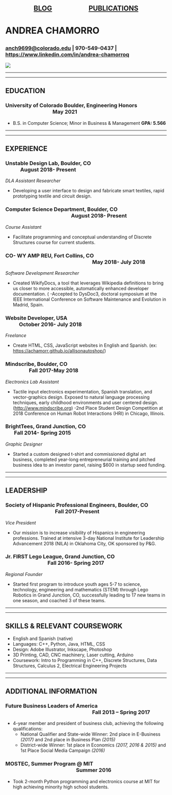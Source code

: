 ## <p align="center"> [BLOG](https://achamorr.github.io/blog/)  &nbsp;&nbsp;&nbsp;&nbsp;&nbsp;&nbsp;&nbsp;&nbsp;&nbsp;&nbsp;&nbsp;&nbsp;&nbsp;&nbsp; &nbsp;&nbsp;&nbsp;&nbsp;&nbsp;&nbsp; [PUBLICATIONS](https://achamorr.github.io/blog/) 

<script>
  (function (w,i,d,g,e,t,s) {w[d] = w[d]||[];t= i.createElement(g);
    t.async=1;t.src=e;s=i.getElementsByTagName(g)[0];s.parentNode.insertBefore(t, s);
  })(window, document, '_gscq','script','//widgets.getsitecontrol.com/131342/script.js');
</script>


# ANDREA CHAMORRO <p align="center">

### anch9699@colorado.edu | 970-549-0437 | https://www.linkedin.com/in/andrea-chamorroq  

![](https://achamorr.github.io/eportfolio/22.JPG)

----
****

## EDUCATION
### University of Colorado Boulder, Engineering Honors	&nbsp;&nbsp;&nbsp;&nbsp;&nbsp;&nbsp;&nbsp;&nbsp;&nbsp;&nbsp;&nbsp;&nbsp;&nbsp;&nbsp;&nbsp;&nbsp;&nbsp;&nbsp;&nbsp;&nbsp; &nbsp;&nbsp;&nbsp;&nbsp;&nbsp;&nbsp;&nbsp;&nbsp;&nbsp;&nbsp;&nbsp;&nbsp;&nbsp;&nbsp;&nbsp;&nbsp;&nbsp;&nbsp;&nbsp;&nbsp;&nbsp;&nbsp;&nbsp;&nbsp;&nbsp;&nbsp;&nbsp;&nbsp;&nbsp;&nbsp;&nbsp;&nbsp;&nbsp;&nbsp;&nbsp;&nbsp;&nbsp; May 2021
- B.S. in Computer Science; Minor in Business & Management	                    **GPA: 5.566**

----
****

## EXPERIENCE
### Unstable Design Lab, Boulder, CO  &nbsp;&nbsp;&nbsp;&nbsp;&nbsp;&nbsp;&nbsp;&nbsp;&nbsp;&nbsp;&nbsp;&nbsp;&nbsp;&nbsp;&nbsp;&nbsp;&nbsp;&nbsp;&nbsp;&nbsp;&nbsp;&nbsp;&nbsp;&nbsp;&nbsp;&nbsp;&nbsp;&nbsp;&nbsp;&nbsp;&nbsp;&nbsp;&nbsp;&nbsp;&nbsp;&nbsp;&nbsp;&nbsp;&nbsp;&nbsp;&nbsp;&nbsp;&nbsp;&nbsp;&nbsp;&nbsp;&nbsp;&nbsp;&nbsp;&nbsp;&nbsp;&nbsp;&nbsp;&nbsp;&nbsp;&nbsp; &nbsp;&nbsp;&nbsp;&nbsp;&nbsp;&nbsp; &nbsp;&nbsp;&nbsp;&nbsp; August 2018- Present
_DLA Assistant Researcher_
- Developing a user interface to design and fabricate smart textiles, rapid prototyping textile and circuit design. 


### Computer Science Department, Boulder, CO	&nbsp;&nbsp;&nbsp;&nbsp;&nbsp;&nbsp;&nbsp;&nbsp;&nbsp;&nbsp;&nbsp;&nbsp;&nbsp;&nbsp;&nbsp;&nbsp;&nbsp;&nbsp;&nbsp;&nbsp;&nbsp;&nbsp;&nbsp;&nbsp;&nbsp;&nbsp;&nbsp;&nbsp;&nbsp;&nbsp;&nbsp;&nbsp;&nbsp;&nbsp;&nbsp;&nbsp;&nbsp;&nbsp;&nbsp;&nbsp;&nbsp;&nbsp;&nbsp;&nbsp;&nbsp;&nbsp;&nbsp;&nbsp; &nbsp;&nbsp;&nbsp; August 2018- Present
_Course Assistant_
- Facilitate programming and conceptual understanding of Discrete Structures course for current students. 


### CO- WY AMP REU, Fort Collins, CO	 &nbsp;&nbsp;&nbsp;&nbsp;&nbsp;&nbsp;&nbsp;&nbsp;&nbsp;&nbsp;&nbsp;&nbsp;&nbsp;&nbsp;&nbsp;&nbsp;&nbsp;&nbsp;&nbsp;&nbsp;&nbsp;&nbsp;&nbsp;&nbsp;&nbsp;&nbsp;&nbsp;&nbsp;&nbsp;&nbsp;&nbsp;&nbsp;&nbsp;&nbsp;&nbsp;&nbsp;&nbsp;&nbsp;&nbsp;&nbsp;&nbsp;&nbsp;&nbsp;&nbsp;&nbsp;&nbsp;&nbsp;&nbsp;&nbsp;&nbsp;&nbsp;&nbsp;&nbsp;&nbsp;&nbsp;&nbsp;&nbsp;&nbsp;&nbsp;&nbsp;&nbsp;&nbsp; &nbsp;&nbsp;&nbsp;&nbsp;&nbsp;&nbsp; May 2018- July 2018
_Software Development Researcher_	
- Created WikifyDocs, a tool that leverages Wikipedia definitions to bring us closer to more accessible, automatically enhanced developer documentation. (
  -Accepted to DysDoc3, doctoral symposium at the IEEE International Conference on Software Maintenance and Evolution in Madrid, Spain. 


### Website Developer, USA	 &nbsp;&nbsp;&nbsp;&nbsp;&nbsp;&nbsp;&nbsp;&nbsp;&nbsp;&nbsp;&nbsp;&nbsp;&nbsp;&nbsp;&nbsp;&nbsp;&nbsp;&nbsp;&nbsp;&nbsp;&nbsp;&nbsp;&nbsp;&nbsp;&nbsp;&nbsp;&nbsp;&nbsp;&nbsp;&nbsp;&nbsp;&nbsp;&nbsp;&nbsp;&nbsp;&nbsp;&nbsp;&nbsp;&nbsp;&nbsp;&nbsp;&nbsp;&nbsp;&nbsp;&nbsp;&nbsp;&nbsp;&nbsp;&nbsp;&nbsp;&nbsp;&nbsp;&nbsp;&nbsp;&nbsp;&nbsp;&nbsp;&nbsp;&nbsp;&nbsp;&nbsp;&nbsp; &nbsp;&nbsp;&nbsp;&nbsp;&nbsp;&nbsp; &nbsp;&nbsp;&nbsp;&nbsp;&nbsp;&nbsp; &nbsp;&nbsp;&nbsp;&nbsp;&nbsp;&nbsp; &nbsp;&nbsp;&nbsp; October 2016- July 2018
_Freelance_	
- Create HTML, CSS, JavaScript websites in English and Spanish. (ex: https://achamorr.github.io/allisonautoshop/) 
 
 
### Mindscribe, Boulder, CO &nbsp;&nbsp;&nbsp;&nbsp;&nbsp;&nbsp;&nbsp;&nbsp;&nbsp;&nbsp;&nbsp;&nbsp;&nbsp;&nbsp;&nbsp;&nbsp;&nbsp;&nbsp;&nbsp;&nbsp; &nbsp;&nbsp;&nbsp;&nbsp;&nbsp;&nbsp;&nbsp;&nbsp;&nbsp;&nbsp;&nbsp;&nbsp;&nbsp;&nbsp;&nbsp;&nbsp;&nbsp;&nbsp;&nbsp;&nbsp;&nbsp;&nbsp;&nbsp;&nbsp;&nbsp;&nbsp;&nbsp;&nbsp;&nbsp;&nbsp;&nbsp;&nbsp;&nbsp;&nbsp;&nbsp;&nbsp;&nbsp;&nbsp;&nbsp;&nbsp;&nbsp;&nbsp; &nbsp;&nbsp;&nbsp;&nbsp;&nbsp;&nbsp; &nbsp;&nbsp;&nbsp;&nbsp;&nbsp;&nbsp; &nbsp;&nbsp;&nbsp;&nbsp;&nbsp;&nbsp; &nbsp;&nbsp;&nbsp; &nbsp;&nbsp;&nbsp; &nbsp;&nbsp;&nbsp; Fall 2017-May 2018
_Electronics Lab Assistant_	
- Tactile input electronics experimentation, Spanish translation, and vector-graphics design. Exposed to natural language processing techniques, early childhood environments and user centered design. (http://www.mindscribe.org)
  -2nd Place Student Design Competition at 2018 Conference on Human Robot Interactions (HRI) in Chicago, Illinois.


### BrightTees, Grand Junction, CO	 &nbsp;&nbsp;&nbsp;&nbsp;&nbsp;&nbsp;&nbsp;&nbsp;&nbsp;&nbsp;&nbsp;&nbsp;&nbsp;&nbsp;&nbsp;&nbsp;&nbsp;&nbsp;&nbsp;&nbsp; &nbsp;&nbsp;&nbsp;&nbsp;&nbsp;&nbsp;&nbsp;&nbsp;&nbsp;&nbsp;&nbsp;&nbsp;&nbsp;&nbsp;&nbsp;&nbsp;&nbsp;&nbsp;&nbsp;&nbsp;&nbsp;&nbsp;&nbsp;&nbsp;&nbsp;&nbsp;&nbsp;&nbsp;&nbsp;&nbsp;&nbsp;&nbsp;&nbsp;&nbsp;&nbsp;&nbsp;&nbsp;&nbsp;&nbsp;&nbsp;&nbsp;&nbsp; &nbsp;&nbsp;&nbsp;&nbsp;&nbsp;&nbsp; Fall 2014- Spring 2015
_Graphic Designer_ 
- Started a custom designed t-shirt and commissioned digital art business, completed year-long entrepreneurial training and pitched business idea to an investor panel, raising $600 in startup seed funding. 

----
****

## LEADERSHIP
### Society of Hispanic Professional Engineers, Boulder, CO	&nbsp;&nbsp;&nbsp;&nbsp;&nbsp;&nbsp;&nbsp;&nbsp;&nbsp;&nbsp;&nbsp;&nbsp;&nbsp;&nbsp;&nbsp;&nbsp;&nbsp;&nbsp;&nbsp;&nbsp;&nbsp;&nbsp;&nbsp;&nbsp;&nbsp;&nbsp;&nbsp;&nbsp;&nbsp;&nbsp;&nbsp;&nbsp;&nbsp;&nbsp;&nbsp;&nbsp;&nbsp;&nbsp;&nbsp; Fall 2017-Present
_Vice President_									 
- Our mission is to increase visibility of Hispanics in engineering professions. Trained at intensive 3-day National Institute for Leadership Advancement 2018 (NILA) in Oklahoma City, OK sponsored by P&G. 

### Jr. FIRST Lego League, Grand Junction, CO 	&nbsp;&nbsp;&nbsp;&nbsp;&nbsp;&nbsp;&nbsp;&nbsp;&nbsp;&nbsp;&nbsp;&nbsp;&nbsp;&nbsp;&nbsp;&nbsp;&nbsp;&nbsp;&nbsp;&nbsp; &nbsp;&nbsp;&nbsp;&nbsp;&nbsp;&nbsp;&nbsp;&nbsp;&nbsp;&nbsp;&nbsp;&nbsp;&nbsp;&nbsp;&nbsp;&nbsp;&nbsp;&nbsp;&nbsp;&nbsp;&nbsp;&nbsp;&nbsp;&nbsp;&nbsp;&nbsp;&nbsp;&nbsp;&nbsp; &nbsp;&nbsp;&nbsp; Fall 2016- Spring 2017
_Regional Founder_											
- Started first program to introduce youth ages 5-7 to science, technology, engineering and mathematics (STEM) through Lego Robotics in Grand Junction, CO, successfully leading to 17 new teams in one season, and coached 3 of these teams.

----
****

## SKILLS & RELEVANT COURSEWORK
- English and Spanish (native)
- Languages: C++, Python, Java, HTML, CSS
- Design: Adobe Illustrator, Inkscape, Photoshop
- 3D Printing, CAD, CNC machinery, Laser cutting, Arduino
- Coursework: Intro to Programming in C++, Discrete Structures, Data Structures, Calculus 2, Electrical Engineering Projects

----
****

## ADDITIONAL INFORMATION 
### Future Business Leaders of America	 &nbsp;&nbsp;&nbsp;&nbsp;&nbsp;&nbsp;&nbsp;&nbsp;&nbsp;&nbsp;&nbsp;&nbsp;&nbsp;&nbsp;&nbsp;&nbsp;&nbsp;&nbsp;&nbsp;&nbsp;&nbsp;&nbsp;&nbsp;&nbsp;&nbsp;&nbsp;&nbsp;&nbsp;&nbsp;&nbsp;&nbsp;&nbsp;&nbsp;&nbsp;&nbsp;&nbsp;&nbsp;&nbsp;&nbsp;&nbsp;&nbsp;&nbsp;&nbsp;&nbsp;&nbsp;&nbsp;&nbsp;&nbsp;&nbsp;&nbsp;&nbsp;&nbsp;&nbsp;&nbsp;&nbsp;&nbsp;&nbsp;&nbsp;&nbsp;&nbsp;&nbsp;&nbsp; &nbsp;&nbsp;&nbsp;&nbsp;&nbsp;&nbsp; Fall 2013 – Spring 2017
- 4-year member and president of business club, achieving the following qualifications: 
  - National Qualifier and State-wide Winner: 2nd place in E-Business _(2017)_ and 2nd place in Business Plan _(2015)_
  - District-wide Winner: 1st place in Economics _(2017, 2016 & 2015)_ and 1st Place Social Media Campaign _(2016)_

### MOSTEC, Summer Program @ MIT	&nbsp;&nbsp;&nbsp;&nbsp;&nbsp;&nbsp;&nbsp;&nbsp;&nbsp;&nbsp;&nbsp;&nbsp;&nbsp;&nbsp;&nbsp;&nbsp;&nbsp;&nbsp;&nbsp;&nbsp; &nbsp;&nbsp;&nbsp;&nbsp;&nbsp;&nbsp;&nbsp;&nbsp;&nbsp;&nbsp;&nbsp;&nbsp;&nbsp;&nbsp;&nbsp;&nbsp;&nbsp;&nbsp;&nbsp;&nbsp;&nbsp;&nbsp;&nbsp;&nbsp;&nbsp;&nbsp;&nbsp;&nbsp;&nbsp;&nbsp;&nbsp;&nbsp;&nbsp;&nbsp;&nbsp;&nbsp;&nbsp;&nbsp;&nbsp;&nbsp;&nbsp;&nbsp; &nbsp;&nbsp;&nbsp;&nbsp;&nbsp;&nbsp; &nbsp;&nbsp;&nbsp;&nbsp;&nbsp;&nbsp;   Summer 2016
- Took 2-month Python programming and electronics course at MIT for high achieving minority high school students. 



